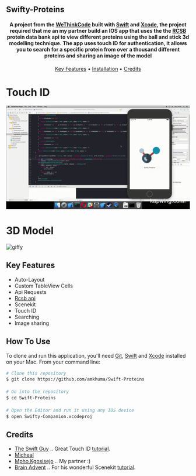 ## Swifty-Proteins

<h4 align="center">A project from the <a href="https://www.wethinkcode.co.za" target="_blank">WeThinkCode</a> built with <a href="https://swift.org" target="_blank">Swift</a> and <a href="https://developer.apple.com/xcode/" target="_blank">Xcode</a>, the project required that me an my partner build an IOS app that uses the the <a href="http://www.rcsb.org" target="_blank">RCSB</a> protein data bank api to view different proteins using the ball and stick 3d modelling technique. The app uses touch ID for authentication, it allows you to search for a specific protein from over a thousand different proteins and sharing an image of the model</h4>

<p align="center">
  <a href="#key-features">Key Features</a> •
  <a href="#how-to-use">Installation</a> •
  <a href="#credits">Credits</a> 
</p>

# Touch ID
![giffy](https://github.com/amkhuma/Swifty-Proteins/blob/master/ReadMeResources/first.gif)

# 3D Model
![giffy](https://github.com/amkhuma/Swifty-Proteins/blob/master/ReadMeResources/second.gif)

## Key Features

* Auto-Layout
* Custom TableView Cells
* Api Requests
* [Rcsb api](https://www.rcsb.org/pdb/software/rest.do)
* Scenekit
* Touch ID
* Searching
* Image sharing

## How To Use

To clone and run this application, you'll need [Git](https://git-scm.com), [Swift](https://swift.org/download/) and [Xcode](https://developer.apple.com/xcode/) installed on your Mac. From your command line:

```bash
# Clone this repository
$ git clone https://github.com/amkhuma/Swift-Proteins

# Go into the repository
$ cd Swift-Proteins

# Open the Editor and run it using any IOS device
$ open Swifty-Companion.xcodeproj
```

## Credits

- [The Swift Guy](http://theswiftguy.com) .. Great Touch ID [tutorial](https://www.youtube.com/watch?v=4YF_gKNwGwA&t=8s).
- [Micheal](https://www.youtube.com/watch?v=vnreJRPvd3Y)
- [Mpho Kgosisejo](https://mpho-kgosisejo.github.io/portfolio/) .. My partner :)
- [Brain Advent](http://www.brianadvent.com) .. For his wonderful Scenekit [tutorial](https://www.youtube.com/watch?v=haZmF3ZYIYc&t=1026s).
